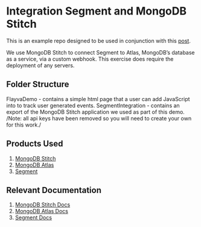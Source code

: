 # Integration Segment and MongoDB Stitch
This is an example repo designed to be used in conjunction with this [post](https://www.mongodb.com/blog).

We use MongoDB Stitch to connect Segment to Atlas, MongoDB’s database as a service, via a custom webhook. This exercise does require the deployment of any servers.

## Folder Structure
FlayvaDemo - contains a simple html page that a user can add JavaScript into to track user generated events.
SegmentIntegration - contains an export of the MongoDB Stitch application we used as part of this demo. /Note: all api keys have been removed so you will need to create your own for this work./

## Products Used
1. [MongoDB Stitch](https://www.mongodb.com/stitch)
2. [MongoDB Atlas](https://www.mongodb.com/atlas)
3. [Segment](https://segment.com)

## Relevant Documentation
1. [MongoDB Stitch Docs](https://docs.mongodb.com/stitch/)
2. [MongoDB Atlas Docs](https://docs.atlas.mongodb.com/)
3. [Segment Docs](https://segment.com/docs/)
